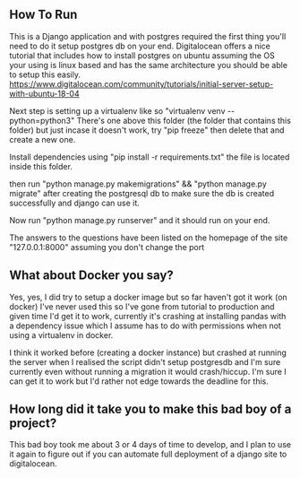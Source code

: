 ## How To Run

This is a Django application and with postgres required the first thing you'll need to do it setup postgres db on your end.
Digitalocean offers a nice tutorial that includes how to install postgres on ubuntu assuming the OS your using is linux based and has the same architecture you should be able to setup this easily.
https://www.digitalocean.com/community/tutorials/initial-server-setup-with-ubuntu-18-04

Next step is setting up a virtualenv like so "virtualenv venv --python=python3"
There's one above this folder (the folder that contains this folder) but just incase it doesn't work, try "pip freeze" then delete that and create a new one.

Install dependencies using "pip install -r requirements.txt" the file is located inside this folder.

then run "python manage.py makemigrations" && "python manage.py migrate" after creating the postgresql db to make sure the db is created successfully and django can use it.

Now run "python manage.py runserver" and it should run on your end.

The answers to the questions have been listed on the homepage of the site "127.0.0.1:8000" assuming you don't change the port

## What about Docker you say?

Yes, yes, I did try to setup a docker image but so far haven't got it work (on docker) I've never used this so I've gone from tutorial to production and given time I'd get it to work, currently it's crashing at installing pandas with a dependency issue which I assume has to do with permissions when not using a virtualenv in docker. 

I think it worked before (creating a docker instance) but crashed at running the server when I realised the script didn't setup postgresdb and I'm sure currently even without running a migration it would crash/hiccup. I'm sure I can get it to work but I'd rather not edge towards the deadline for this.

## How long did it take you to make this bad boy of a project?

This bad boy took me about 3 or 4 days of time to develop, and I plan to use it again to figure out if you can automate full deployment of a django site to digitalocean.